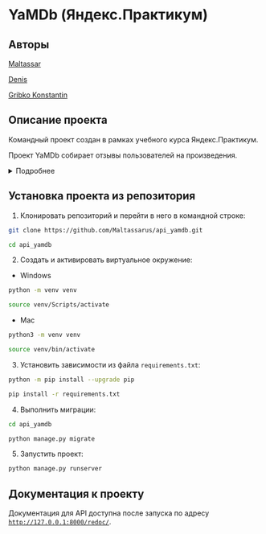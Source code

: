 YaMDb (Яндекс.Практикум)
=====

Авторы
--
[Maltassar](https://github.com/Maltassarus)

[Denis](https://github.com/KrDenches)

[Gribko Konstantin](https://github.com/KVGribko)


Описание проекта
----------
Командный проект создан в рамках учебного курса Яндекс.Практикум.

Проект YaMDb собирает отзывы пользователей на произведения.

<details>
<summary>Подробнее</summary>

Описание
----

Сами произведения в YaMDb не хранятся, здесь нельзя посмотреть фильм или послушать музыку.
Произведения делятся на категории, такие как «Книги», «Фильмы», «Музыка». Например, в категории «Книги» могут быть произведения «Винни-Пух и все-все-все» и «Марсианские хроники», а в категории «Музыка» — песня «Давеча» группы «Жуки» и вторая сюита Баха. Список категорий может быть расширен (например, можно добавить категорию «Изобразительное искусство» или «Ювелирка»).

Произведению может быть присвоен жанр из списка предустановленных (например, «Сказка», «Рок» или «Артхаус»).

Добавлять произведения, категории и жанры может только администратор.
Благодарные или возмущённые пользователи оставляют к произведениям текстовые отзывы и ставят произведению оценку в диапазоне от одного до десяти (целое число); из пользовательских оценок формируется усреднённая оценка произведения — рейтинг (целое число). На одно произведение пользователь может оставить только один отзыв.

Пользователи могут оставлять комментарии к отзывам.
Добавлять отзывы, комментарии и ставить оценки могут только аутентифицированные пользователи.

Ресурсы API YaMDb
---

Ресурс **auth**: аутентификация.

Ресурс **users**: пользователи.

Ресурс **titles**: произведения, к которым пишут отзывы (определённый фильм, книга или песенка).

Ресурс **categories**: категории (типы) произведений («Фильмы», «Книги», «Музыка»). Одно произведение может быть привязано только к одной категории.

Ресурс **genres**: жанры произведений. Одно произведение может быть привязано к нескольким жанрам.

Ресурс **reviews**: отзывы на произведения. Отзыв привязан к определённому произведению.

Ресурс **comments**: комментарии к отзывам. Комментарий привязан к определённому отзыву.

Каждый ресурс описан в документации: указаны эндпоинты (адреса, по которым можно сделать запрос), разрешённые типы запросов, права доступа и дополнительные параметры, когда это необходимо.


Пользовательские роли и права доступа
---

**Аноним** — может просматривать описания произведений, читать отзывы и комментарии.

**Аутентифицированный пользователь** (`user`) — может читать всё, как и **Аноним**, может публиковать отзывы и ставить оценки произведениям (фильмам/книгам/песенкам), может комментировать отзывы; может редактировать и удалять свои отзывы и комментарии, редактировать свои оценки произведений. Эта роль присваивается по умолчанию каждому новому пользователю.

**Модератор** (`moderator`) — те же права, что и у **Аутентифицированного пользователя**, плюс право удалять и редактировать любые отзывы и комментарии.

**Администратор** (`admin`) — полные права на управление всем контентом проекта. Может создавать и удалять произведения, категории и жанры. Может назначать роли пользователям.

Суперюзер **Django** должен всегда обладать правами администратора, пользователя с правами `admin`. Даже если изменить пользовательскую роль суперюзера — это не лишит его прав администратора. Суперюзер — всегда администратор, но администратор — не обязательно суперюзер.

</details>

Установка проекта из репозитория
----------

1. Клонировать репозиторий и перейти в него в командной строке:
```bash
git clone https://github.com/Maltassarus/api_yamdb.git

cd api_yamdb
```
2. Cоздать и активировать виртуальное окружение:
* Windows
```bash
python -m venv venv

source venv/Scripts/activate
```
* Mac
```bash
python3 -m venv venv

source venv/bin/activate
```
3. Установить зависимости из файла ```requirements.txt```:
```bash
python -m pip install --upgrade pip

pip install -r requirements.txt
```
4. Выполнить миграции:
```bash
cd api_yamdb

python manage.py migrate
```
5. Запустить проект:
```bash
python manage.py runserver
```
Документация к проекту
----------
Документация для API доступна после запуска по адресу [`http://127.0.0.1:8000/redoc/`](http://127.0.0.1:8000/redoc/).
